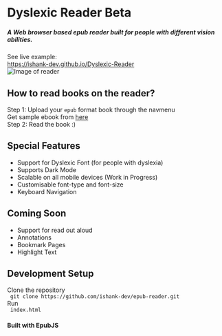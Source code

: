 # Dyslexic Reader Beta
##### A Web browser based epub reader built for people with different vision abilities.

See live example:<br>
https://ishank-dev.github.io/Dyslexic-Reader<br>
![Image of reader](https://github.com/ishank-dev/epub-reader/blob/master/docs/1.png)
## How to read books on the reader?
Step 1: Upload your ``epub`` format book through the navmenu<br>
Get sample ebook from [here](https://www.gutenberg.org/ebooks/1342.epub.noimages?session_id=ce612f3267d1f8574d03b4ba89b783d578118854)<br>
Step 2: Read the book :)

## Special Features
- Support for Dyslexic Font (for people with dyslexia)
- Supports Dark Mode
- Scalable on all mobile devices (Work in Progress)
- Customisable font-type and font-size
- Keyboard Navigation

## Coming Soon
- Support for read out aloud
- Annotations
- Bookmark Pages
- Highlight Text

## Development Setup
Clone the repository<br>
`` git clone https://github.com/ishank-dev/epub-reader.git``<br>
Run <br>
`` index.html``

#### Built with EpubJS




